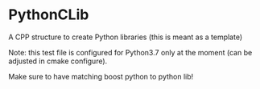 # PythonCLib
A CPP structure to create Python libraries (this is meant as a template)


Note: this test file is configured for Python3.7 only at the moment (can be adjusted in cmake configure). 

Make sure to have matching boost python to python lib!
